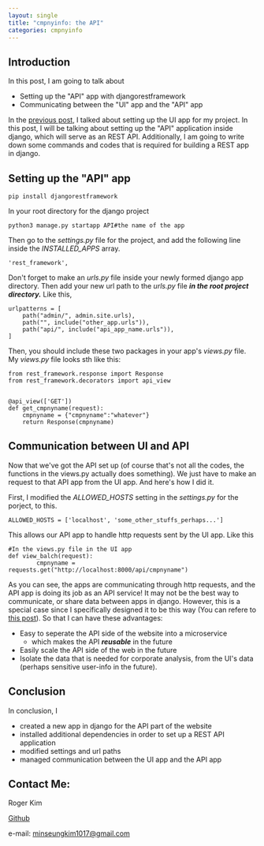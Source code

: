 ```yaml
---
layout: single
title: "cmpnyinfo: the API"
categories: cmpnyinfo
---
```


## Introduction

In this post, I am going to talk about
- Setting up the "API" app with djangorestframework
- Communicating between the "UI" app and the "API" app

In the [previous post](https://rogerkimjazzlover.github.io/cmpnyinfo/cmpnyinfo-the-ui/), I talked about setting up the UI app for my project. In this post, I will be talking about setting up the "API" application inside django, which will serve as an REST API. Additionally, I am going to write down some commands and codes that is required for building a REST app in django.

## Setting up the "API" app

```
pip install djangorestframework
```
In your root directory for the django project
```
python3 manage.py startapp API#the name of the app
```

Then go to the _settings.py_ file for the project, and add the following line inside the _INSTALLED_APPS_ array.
```
'rest_framework',
```
Don't forget to make an _urls.py_ file inside your newly formed django app directory. Then add your new url path to the _urls.py_ file ***in the root project directory.*** Like this,
```
urlpatterns = [
    path("admin/", admin.site.urls),
    path("", include("other_app.urls")),
    path("api/", include("api_app_name.urls")),
]
```
Then, you should include these two packages in your app's _views.py_ file. My _views.py_ file looks sth like this:
```
from rest_framework.response import Response
from rest_framework.decorators import api_view


@api_view(['GET'])
def get_cmpnyname(request):
    cmpnyname = {"cmpnyname":"whatever"}
    return Response(cmpnyname)
```

## Communication between UI and API

Now that we've got the API set up (of course that's not all the codes, the functions in the views.py actually does something). We just have to make an request to that API app from the UI app. And here's how I did it.

First, I modified the _ALLOWED_HOSTS_ setting in the _settings.py_ for the porject, to this.
```
ALLOWED_HOSTS = ['localhost', 'some_other_stuffs_perhaps...']
```
This allows our API app to handle http requests sent by the UI app. Like this
```
#In the views.py file in the UI app
def view_balch(request):
		cmpnyname = requests.get("http://localhost:8000/api/cmpnyname")
```
As you can see, the apps are communicating through http requests, and the API app is doing its job as an API service! It may not be the best way to communicate, or share data between apps in django. However, this is a special case since I specifically designed it to be this way (You can refere to [this post](https://rogerkimjazzlover.github.io/cmpnyinfo/cmpnyinfo-the-architecture/)). So that I can have these advantages:
- Easy to seperate the API side of the website into a microservice
    - which makes the API ***reusable*** in the future
- Easily scale the API side of the web in the future
- Isolate the data that is needed for corporate analysis, from the UI's data (perhaps sensitive user-info in the future).

## Conclusion

In conclusion, I 
- created a new app in django for the API part of the website
- installed additional dependencies in order to set up a REST API application
- modified settings and url paths
- managed communication between the UI app and the API app

## Contact Me:

Roger Kim

[Github](https://github.com/RogerKimJazzLover)

e-mail: <minseungkim1017@gmail.com> 